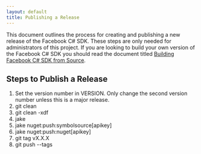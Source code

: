 ```yaml
---
layout: default
title: Publishing a Release
---
```


This document outlines the process for creating and publishing a new release of the Facebook C# SDK. These steps are only needed for administrators of this project. If you are looking to build your own version of the Facebook C# SDK you should read the document titled [Building Facebook C# SDK from Source](/docs/build).

## Steps to Publish a Release

1. Set the version number in VERSION. Only change the second version number unless this is a major release.
1. git clean 
1. git clean -xdf
1. jake
1. jake nuget:push:symbolsource[apikey]
1. jake nuget:push:nuget[apikey]
1. git tag vX.X.X
1. git push --tags
